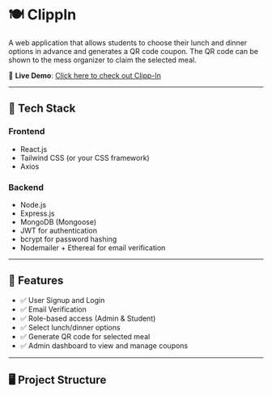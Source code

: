 # 🍽️ ClippIn


A web application that allows students to choose their lunch and dinner options in advance and generates a QR code coupon. The QR code can be shown to the mess organizer to claim the selected meal.


🚀 **Live Demo**: [Click here to check out Clipp-In](https://clipp-in.vercel.app/)

---

## 🧰 Tech Stack

### Frontend
- React.js
- Tailwind CSS (or your CSS framework)
- Axios

### Backend
- Node.js
- Express.js
- MongoDB (Mongoose)
- JWT for authentication
- bcrypt for password hashing
- Nodemailer + Ethereal for email verification

---

## 🚀 Features

- ✅ User Signup and Login
- ✅ Email Verification
- ✅ Role-based access (Admin & Student)
- ✅ Select lunch/dinner options
- ✅ Generate QR code for selected meal
- ✅ Admin dashboard to view and manage coupons

---


## 🖥️ Project Structure

